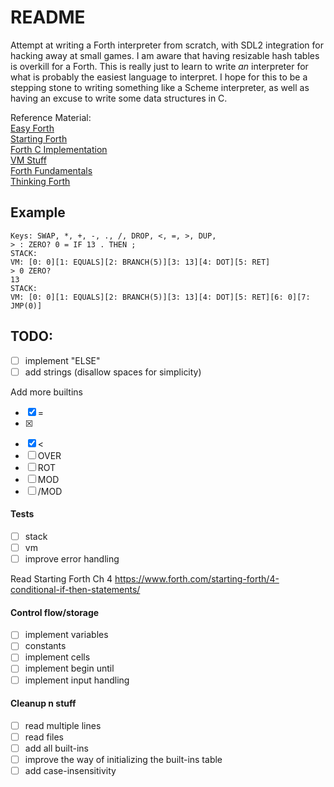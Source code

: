 # README

Attempt at writing a Forth interpreter from scratch, with SDL2 integration for hacking away at small games.
I am aware that having resizable hash tables is overkill for a Forth. This is really just to learn to write 
*an* interpreter for what is probably the easiest language to interpret. I hope for this to be a stepping 
stone to writing something like a Scheme interpreter, as well as having an excuse to write some data structures in C. 

Reference Material:  
[Easy Forth](https://skilldrick.github.io/easyforth/)  
[Starting Forth](https://www.forth.com/starting-forth)  
[Forth C Implementation](https://github.com/tehologist/forthkit)  
[VM Stuff](https://www.andreinc.net/2021/12/01/writing-a-simple-vm-in-less-than-125-lines-of-c)   
[Forth Fundamentals](https://archive.org/details/forthfundamental0001mcca)  
[Thinking Forth](https://www.forth.com/wp-content/uploads/2018/11/thinking-forth-color.pdf)  

## Example

```commandline
Keys: SWAP, *, +, -, ., /, DROP, <, =, >, DUP, 
> : ZERO? 0 = IF 13 . THEN ;
STACK: 
VM: [0: 0][1: EQUALS][2: BRANCH(5)][3: 13][4: DOT][5: RET]
> 0 ZERO?
13
STACK: 
VM: [0: 0][1: EQUALS][2: BRANCH(5)][3: 13][4: DOT][5: RET][6: 0][7: JMP(0)]
```

## TODO:
- [ ] implement "ELSE"
- [ ] add strings (disallow spaces for simplicity)

Add more builtins
- [x] =
- [x] >
- [x] <
- [ ] OVER
- [ ] ROT
- [ ] MOD
- [ ] /MOD

#### Tests
- [ ] stack
- [ ] vm
- [ ] improve error handling

Read Starting Forth Ch 4
https://www.forth.com/starting-forth/4-conditional-if-then-statements/

#### Control flow/storage
- [ ] implement variables
- [ ] constants
- [ ] implement cells
- [ ] implement begin until
- [ ] implement input handling

#### Cleanup n stuff
- [ ] read multiple lines
- [ ] read files
- [ ] add all built-ins
- [ ] improve the way of initializing the built-ins table
- [ ] add case-insensitivity

